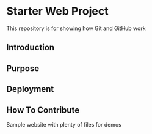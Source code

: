# Starter Web Project

This repository is for showing how Git and GitHub work

## Introduction

## Purpose

## Deployment

## How To Contribute


Sample website with plenty of files for demos
